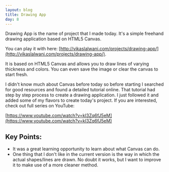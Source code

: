 ```yaml
---
layout: blog
title: Drawing App
day: 8
---
```


Drawing App is the name of project that I made today. It's a simple freehand drawing application based on HTML5 Canvas.

You can play it with here: [http://vikaslalwani.com/projects/drawing-app/](http://vikaslalwani.com/projects/drawing-app/).

It is based on HTML5 Canvas and allows you to draw lines of varying thickness and colors. You can even save the image or clear the canvas to start fresh.

I didn't know much about Canvas before today so before starting I searched for good resources and found a detailed tutorial online. That tutorial had step by step process to create a drawing application. I just followed it and added some of my flavors to create today's project. If you are interested, check out full series on YouTube:


[https://www.youtube.com/watch?v=kI3Zq6fJ5eM](https://www.youtube.com/watch?v=kI3Zq6fJ5eM)


Key Points:
---
- It was a great learning opportunity to learn about what Canvas can do.
- One thing that I don't like in the current version is the way in which the actual shapes/lines are drawn. No doubt it works, but I want to improve it to make use of a more cleaner method.